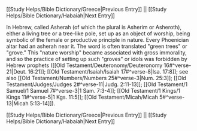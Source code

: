 [[Study Helps/Bible Dictionary/Greece|Previous Entry]]  ||  [[Study Helps/Bible Dictionary/Habaiah|Next Entry]]

 In Hebrew, called Asherah (of which the plural is Asherim or Asheroth), either a living tree or a tree-like pole, set up as an object of worship, being symbolic of the female or productive principle in nature. Every Phoenician altar had an asherah near it. The word is often translated "green trees" or "grove." This "nature worship" became associated with gross immorality, and so the practice of setting up such "groves" or idols was forbidden by Hebrew prophets ([[Old Testament/Deuteronomy/Deuteronomy 16#^verse-21|Deut. 16:21]]; [[Old Testament/Isaiah/Isaiah 17#^verse-8|Isa. 17:8]]; see also [[Old Testament/Numbers/Numbers 25#^verse-3|Num. 25:3]]; [[Old Testament/Judges/Judges 2#^verse-11|Judg. 2:11-13]]; [[Old Testament/1 Samuel/1 Samuel 7#^verse-3|1 Sam. 7:3-4]]; [[Old Testament/1 Kings/1 Kings 11#^verse-5|1 Kgs. 11:5]]; [[Old Testament/Micah/Micah 5#^verse-13|Micah 5:13-14]]).

[[Study Helps/Bible Dictionary/Greece|Previous Entry]]  ||  [[Study Helps/Bible Dictionary/Habaiah|Next Entry]]